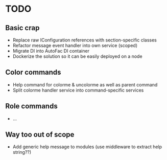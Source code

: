 # TODO

## Basic crap

 - Replace raw IConfiguration references with section-specific classes
 - Refactor message event handler into own service (scoped)
 - Migrate DI into AutoFac DI container
 - Dockerize the solution so it can be easily deployed on a node


## Color commands

 - Help command for colorme & uncolorme as well as parent command
 - Split colorme handler service into command-specific services

## Role commands

 - ...

## Way too out of scope

 - Add generic help message to modules (use middleware to extract help string??)

